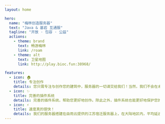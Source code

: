 ```yaml
---
layout: home

hero:
  name: "梅林创造服务器"
  text: "Java & 基岩 互通服"
  tagline: "开放 · 包容 · 公益"
  actions:
    - theme: brand
      text: 畅游梅林
      link: /roam
    - theme: alt
      text: 卫星地图
      link: http://play.bioc.fun:38968/

features:
  - icon: 🏠
    title: 专注创作
    details: 您只需专注与创作您的建筑中，服务器的一切请交给我们！当然，我们不会在未经授权的情况下在任何地方发布您的作品。
  - icon: ✨
    title: 完善的插件系统
    details: 完善的插件系统，帮助您更好地创作。除此之外，插件系统也能更好地保护您的作品，使它们不受其他人的破坏。
  - icon: ⚡️
    title: 速度真的很快！
    details: 我们的服务器搭建在由雨云提供的江苏宿迁服务器上，在大陆地区内，平均延迟为 30ms，给您丝滑的游戏体验。
---
```

